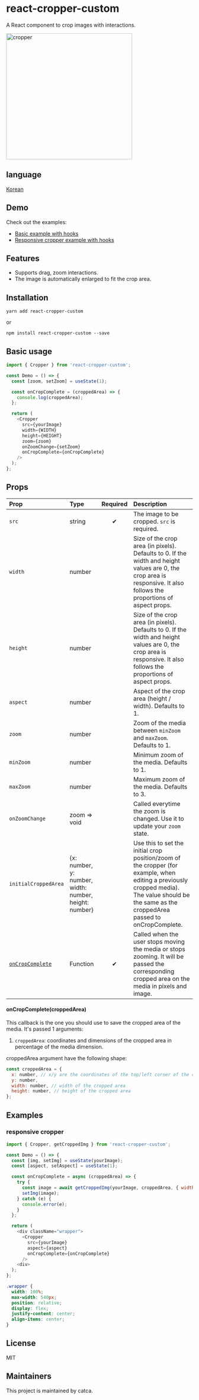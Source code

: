 # react-cropper-custom

A React component to crop images with interactions.

<img alt="cropper" src="./public/cropper.gif" width="340" height="340"/>

## language

[Korean](https://github.com/catca/react-cropper-custom/blob/main/public/README.md)

## Demo

Check out the examples:

- [Basic example with hooks](https://codesandbox.io/s/react-cropper-custom-demo-tre3mh?file=/src/App.tsx)
- [Responsive cropper example with hooks](https://codesandbox.io/s/react-cropper-custom-responsive-iil3rm)

## Features

- Supports drag, zoom interactions.
- The image is automatically enlarged to fit the crop area.

## Installation

```shell
yarn add react-cropper-custom
```

or

```shell
npm install react-cropper-custom --save
```

## Basic usage

```js
import { Cropper } from 'react-cropper-custom';

const Demo = () => {
  const [zoom, setZoom] = useState(1);

  const onCropComplete = (croppedArea) => {
    console.log(croppedArea);
  };

  return (
    <Cropper
      src={yourImage}
      width={WIDTH}
      height={HEIGHT}
      zoom={zoom}
      onZoomChange={setZoom}
      onCropComplete={onCropComplete}
    />
  );
};
```

## Props

| Prop                                    | Type                                                  | Required | Description                                                                                                                                                                                     |
| :-------------------------------------- | :---------------------------------------------------- | :------: | :---------------------------------------------------------------------------------------------------------------------------------------------------------------------------------------------- |
| `src`                                   | string                                                |    ✔     | The image to be cropped. `src` is required.                                                                                                                                                     |
| `width`                                 | number                                                |          | Size of the crop area (in pixels). Defaults to 0. If the width and height values are 0, the crop area is responsive. It also follows the proportions of aspect props.                           |
| `height`                                | number                                                |          | Size of the crop area (in pixels). Defaults to 0. If the width and height values are 0, the crop area is responsive. It also follows the proportions of aspect props.                           |
| `aspect`                                | number                                                |          | Aspect of the crop area (height / width). Defaults to 1.                                                                                                                                        |
| `zoom`                                  | number                                                |          | Zoom of the media between `minZoom` and `maxZoom`. Defaults to 1.                                                                                                                               |
| `minZoom`                               | number                                                |          | Minimum zoom of the media. Defaults to 1.                                                                                                                                                       |
| `maxZoom`                               | number                                                |          | Maximum zoom of the media. Defaults to 3.                                                                                                                                                       |
| `onZoomChange`                          | zoom => void                                          |          | Called everytime the zoom is changed. Use it to update your `zoom` state.                                                                                                                       |
| `initialCroppedArea`                    | {x: number, y: number, width: number, height: number} |          | Use this to set the initial crop position/zoom of the cropper (for example, when editing a previously cropped media). The value should be the same as the croppedArea passed to onCropComplete. |
| [`onCropComplete`](#onCropCompleteProp) | Function                                              |    ✔     | Called when the user stops moving the media or stops zooming. It will be passed the corresponding cropped area on the media in pixels and image.                                                |

#### onCropComplete(croppedArea)

This callback is the one you should use to save the cropped area of the media. It's passed 1 arguments:

1. `croppedArea`: coordinates and dimensions of the cropped area in percentage of the media dimension.

croppedArea argument have the following shape:

```js
const croppedArea = {
  x: number, // x/y are the coordinates of the top/left corner of the cropped area
  y: number,
  width: number, // width of the cropped area
  height: number, // height of the cropped area
};
```

## Examples

### responsive cropper

```js
import { Cropper, getCroppedImg } from 'react-cropper-custom';

const Demo = () => {
  const [img, setImg] = useState(yourImage);
  const [aspect, setAspect] = useState(1);

  const onCropComplete = async (croppedArea) => {
    try {
      const image = await getCroppedImg(yourImage, croppedArea, { width: 1200, height: 1200 * aspect });
      setImg(image);
    } catch (e) {
      console.error(e);
    }
  };

  return (
    <div className="wrapper">
      <Cropper
        src={yourImage}
        aspect={aspect}
        onCropComplete={onCropComplete}
      />
    <div>
  );
};
```

```css
.wrapper {
  width: 100%;
  max-width: 540px;
  position: relative;
  display: flex;
  justify-content: center;
  align-items: center;
}
```

## License

MIT

## Maintainers

This project is maintained by catca.

